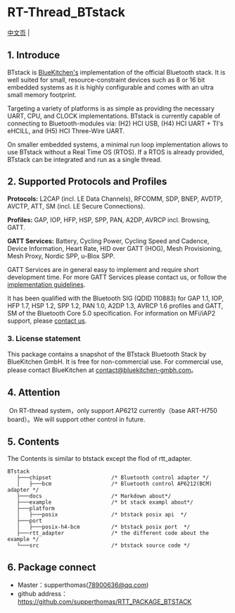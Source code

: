 # RT-Thread_BTstack

[中文页](README_zh.md) |
 
## 1. Introduce

BTstack is [BlueKitchen's](https://bluekitchen-gmbh.com) implementation of the official Bluetooth stack.
It is well suited for small, resource-constraint devices
such as 8 or 16 bit embedded systems as it is highly configurable and comes with an ultra small memory footprint.

Targeting a variety of platforms is as simple as providing the necessary UART, CPU, and CLOCK implementations. BTstack is currently capable of connecting to Bluetooth-modules via: (H2) HCI USB, (H4) HCI UART + TI's eHCILL, and (H5) HCI Three-Wire UART.

On smaller embedded systems, a minimal run loop implementation allows to use BTstack without a Real Time OS (RTOS).
If a RTOS is already provided, BTstack can be integrated and run as a single thread.

## 2. Supported Protocols and Profiles

**Protocols:** L2CAP (incl. LE Data Channels), RFCOMM, SDP, BNEP, AVDTP, AVCTP, ATT, SM (incl. LE Secure Connections).

**Profiles:** GAP, IOP, HFP, HSP, SPP, PAN, A2DP, AVRCP incl. Browsing, GATT.

**GATT Services:** Battery, Cycling Power, Cycling Speed and Cadence, Device Information, Heart Rate, HID over GATT (HOG), Mesh Provisioning, Mesh Proxy, Nordic SPP, u-Blox SPP. 

GATT Services are in general easy to implement and require short development time. For more GATT Services please contact us, or follow the [implementation guidelines](https://bluekitchen-gmbh.com/btstack/profiles/#gatt-generic-attribute-profile).  

It has been qualified with the Bluetooth SIG (QDID 110883) for GAP 1.1, IOP, HFP 1.7, HSP 1.2, SPP 1.2, PAN 1.0, A2DP 1.3, AVRCP 1.6 profiles and
GATT, SM of the Bluetooth Core 5.0 specification. For information on MFi/iAP2 support, please <a href="mailto:contact@bluekitchen-gmbh.com">contact us</a>.

### 3. License statement

This package contains a snapshot of the BTstack Bluetooth Stack by BlueKitchen GmbH.
It is free for non-commercial use. For commercial use, please contact BlueKitchen at contact@bluekitchen-gmbh.com。

## 4. Attention

​        On RT-thread system，only support AP6212 currently（base ART-H750 board）。We will support other control in future.

## 5. Contents

The Contents is similar to btstack except the flod of rtt_adapter.

```
BTstack
   ├───chipset                   /* Bluetooth control adapter */
   │   ├───bcm                   /* Bluetooth control AP6212(BCM) adapter */
   ├───docs                      /* Markdown about*/
   ├───example                   /* bt stack exampl about*/
   ├───platform
   │   ├───posix                 /* btstack posix api  */
   ├───port
   │   ├───posix-h4-bcm          /* btstack posix port  */
   ├───rtt_adapter               /* the different code about the example */
   └───src                       /* btstack source code */
```

## 6. Package connect

- Master：supperthomas(78900636@qq.com)
- github address：https://github.com/supperthomas/RTT_PACKAGE_BTSTACK

